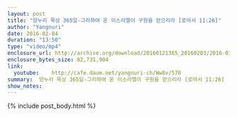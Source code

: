 ```yaml
---
layout: post
title: "양누리 묵상 365일-그리하여 온 이스라엘이 구원을 얻으리라 [로마서 11:26]"
author: "Yangnuri"
date: 2016-02-04
duration: "13:50"
type: "video/mp4"
enclosure_url: http://archive.org/download/20160121365_20160203/2016-01-21-365.mp4
enclosure_bytes_size: 82,731,904       
link:
  youtube:    http://cafe.daum.net/yangnuri-ch/Ww8v/570
summary:  양누리 묵상 365일-그리하여 온 이스라엘이 구원을 얻으리라 [로마서 11:26]
show_notes:
---
```

{% include post_body.html %}
